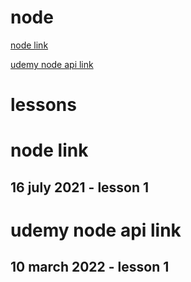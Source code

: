 # node

[node link](https://www.youtube.com/watch?v=w-7RQ46RgxU&list=PL4cUxeGkcC9gcy9lrvMJ75z9maRw4byYp)

[udemy node api link ](https://www.udemy.com/course/node-js-api-tutorial/learn/lecture/13683140?start=0#overview)

# lessons

# node link

## 16 july 2021 - lesson 1

# udemy node api link

## 10 march 2022 - lesson 1

